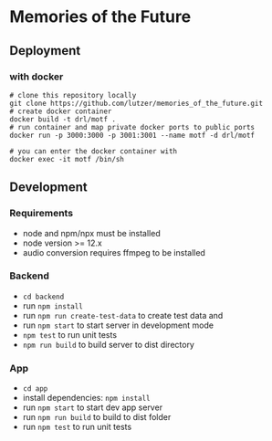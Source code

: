 # Memories of the Future

## Deployment

### with docker
```shell
# clone this repository locally
git clone https://github.com/lutzer/memories_of_the_future.git
# create docker container
docker build -t drl/motf .
# run container and map private docker ports to public ports
docker run -p 3000:3000 -p 3001:3001 --name motf -d drl/motf

# you can enter the docker container with
docker exec -it motf /bin/sh
```

## Development

### Requirements
* node and npm/npx must be installed
* node version >= 12.x
* audio conversion requires ffmpeg to be installed

### Backend
* `cd backend`
* run `npm install`
* run `npm run create-test-data` to create test data and
* run `npm start` to start server in development mode
* `npm test` to run unit tests
* `npm run build` to build server to dist directory

### App
* `cd app`
* install dependencies: `npm install`
* run `npm start` to start dev app server
* run `npm run build` to build to dist folder
* run `npm test` to run unit tests
